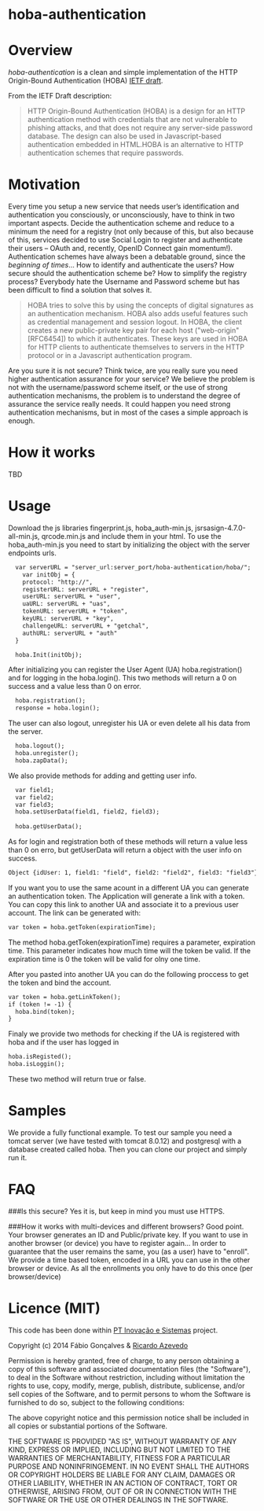 hoba-authentication
===================

Overview
===================

*hoba-authentication* is a clean and simple implementation of the HTTP Origin-Bound Authentication (HOBA) [IETF draft](https://tools.ietf.org/html/draft-ietf-httpauth-hoba-05 "HTTP Origin-Bound Authentication (HOBA) IETF draft"). 

From the IETF Draft description:
>HTTP Origin-Bound Authentication (HOBA) is a design for an HTTP authentication method with credentials that are not vulnerable to phishing attacks, and that does not require any server-side password database.  The design can also be used in Javascript-based authentication embedded in HTML.HOBA is an alternative to HTTP authentication schemes that require passwords.


Motivation
===================
Every time you setup a new service that needs user’s identification and authentication you consciously, or unconsciously, have to think in two important aspects. Decide the authentication scheme and reduce to a minimum the need for a registry (not only because of this, but also because of this, services decided to use Social Login to register and authenticate their users – OAuth and, recently, OpenID Connect gain momentum!). 
Authentication schemes have always been a debatable ground, since the _beginning of times_... How to identify and authenticate the users? How secure should the authentication scheme be? How to simplify the registry process?
Everybody hate the Username and Password scheme but has been difficult to find a solution that solves it. 

>HOBA tries to solve this by using the concepts of digital signatures as an authentication mechanism.  HOBA also adds useful features such as credential management and session logout.  In HOBA, the client creates a new public-private key pair for each host ("web-origin" [RFC6454]) to which it authenticates.  These keys are used in HOBA for HTTP clients to authenticate themselves to servers in the HTTP protocol or in a Javascript authentication program. 

Are you sure it is not secure? Think twice, are you really sure you need higher authentication assurance for your service? 
We believe the problem is not with the username/password scheme itself, or the use of strong authentication mechanisms, the problem is to understand the degree of assurance the service really needs. It could happen you need strong authentication mechanisms, but in most of the cases a simple approach is enough.

How it works
===================
TBD

Usage
===================
Download the js libraries fingerprint.js, hoba_auth-min.js, jsrsasign-4.7.0-all-min.js, qrcode.min.js and include them in your html.
To use the hoba_auth-min.js you need to start by initializing the object with the server endpoints urls.

```html
  var serverURL = "server_url:server_port/hoba-authentication/hoba/";
    var initObj = {
    protocol: "http://",
    registerURL: serverURL + "register",
    userURL: serverURL + "user",
    uaURL: serverURL + "uas",
    tokenURL: serverURL + "token",
    keyURL: serverURL + "key",
    challengeURL: serverURL + "getchal",
    authURL: serverURL + "auth"
  }

  hoba.Init(initObj);
```

After initializing you can register the User Agent (UA) hoba.registration() and for logging in the hoba.login(). This two methods will return a 0 on success and a value less than 0 on error.

```html
  hoba.registration();
  response = hoba.login();
```

The user can also logout, unregister his UA or even delete all his data from the server.

```html
  hoba.logout();
  hoba.unregister();
  hoba.zapData();
```

We also provide methods for adding and getting user info.

```html
  var field1;
  var field2;
  var field3;
  hoba.setUserData(field1, field2, field3);
  
  hoba.getUserData();
```
As for login and registration both of these methods will return a value less than 0 on erro, but getUserData will return a object with the user info on success.

```html
Object {idUser: 1, field1: "field", field2: "field2", field3: "field3"} 
```

If you want you to use the same acount in a different UA you can generate an authentication token. The Application will generate a link with a token. You can copy this link to another UA and associate it to a previous user account.
The link can be generated with:

```html
var token = hoba.getToken(expirationTime);
```

The method hoba.getToken(expirationTime) requires a parameter, expiration time. This parameter indicates how much time will the token be valid. If the expiration time is 0 the token will be valid for olny one time.

After you pasted into another UA you can do the following proccess to get the token and bind the account.

```html
var token = hoba.getLinkToken();
if (token != -1) {
  hoba.bind(token);
}
```

Finaly we provide two methods for checking if the UA is registered with hoba and if the user has logged in

```html
hoba.isRegisted();
hoba.isLoggin();
```

These two method will return true or false.


Samples
===================

We provide a fully functional example. To test our sample you need a tomcat server (we have tested with tomcat 8.0.12) and postgresql with a database created called hoba. Then you can clone our project and simply run it.

FAQ
===================
###Is this secure?
Yes it is, but keep in mind you must use HTTPS.  

###How it works with multi-devices and different browsers?
Good point. Your browser generates an ID and Public/private key. If you want to use in another browser (or device) you have to register again... In order to guarantee that the user remains the same, you (as a user) have to "enroll". We provide a time based token, encoded in a URL you can use in the other browser or device. As all the enrollments you only have to do this once (per browser/device)

Licence (MIT)
===================
This code has been done within [PT Inovação e Sistemas](http://www.ptinovacao.pt) project. 

Copyright (c) 2014 Fábio Gonçalves & [Ricardo Azevedo](http://pt.linkedin.com/in/razevedoper/)

Permission is hereby granted, free of charge, to any person obtaining a copy of this software and associated documentation files (the "Software"), to deal in the Software without restriction, including without limitation the rights to use, copy, modify, merge, publish, distribute, sublicense, and/or sell copies of the Software, and to permit persons to whom the Software is furnished to do so, subject to the following conditions:

The above copyright notice and this permission notice shall be included in all copies or substantial portions of the Software.

THE SOFTWARE IS PROVIDED "AS IS", WITHOUT WARRANTY OF ANY KIND, EXPRESS OR IMPLIED, INCLUDING BUT NOT LIMITED TO THE WARRANTIES OF MERCHANTABILITY, FITNESS FOR A PARTICULAR PURPOSE AND NONINFRINGEMENT. IN NO EVENT SHALL THE AUTHORS OR COPYRIGHT HOLDERS BE LIABLE FOR ANY CLAIM, DAMAGES OR OTHER LIABILITY, WHETHER IN AN ACTION OF CONTRACT, TORT OR OTHERWISE, ARISING FROM, OUT OF OR IN CONNECTION WITH THE SOFTWARE OR THE USE OR OTHER DEALINGS IN THE SOFTWARE.
